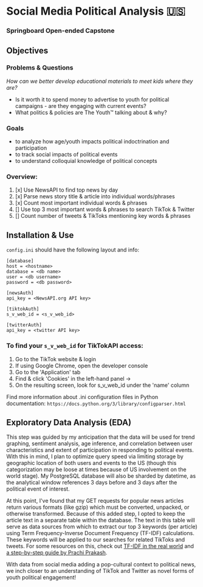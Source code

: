 # Social Media Political Analysis 🇺🇸
### Springboard Open-ended Capstone

## Objectives
### Problems & Questions
_How can we better develop educational materials to meet kids where they are?_
- Is it worth it to spend money to advertise to youth for political campaigns - are they engaging with current events?
- What politics & policies are The Youth™ talking about & why?

### Goals
- to analyze how age/youth impacts political indoctrination and participation
- to track social impacts of political events
- to understand colloquial knowledge of political concepts

### Overview:
1. [x] Use NewsAPI to find top news by day
2. [x] Parse news story title & article into individual words/phrases
3. [x] Count most important individual words & phrases
4. []  Use top 3 most important words & phrases to search TikTok & Twitter
5. []  Count number of tweets & TikToks mentioning key words & phrases

## Installation & Use
`config.ini` should have the following layout and info:

  ```
  [database]
  host = <hostname>
  database = <db name>
  user = <db username>
  password = <db password>
  
[newsAuth]
  api_key = <NewsAPI.org API key>
  
[tiktokAuth]
  s_v_web_id = <s_v_web_id>
  
[twitterAuth]
  api_key = <twitter API key>
  ```

### To find your `s_v_web_id` for TikTokAPI access:
1. Go to the TikTok website & login
2. If using Google Chrome, open the developer console 
3. Go to the 'Application' tab 
4. Find & click 'Cookies' in the left-hand panel → 
5. On the resulting screen, look for s_v_web_id under the 'name' column

Find more information about .ini configuration files in Python documentation: `https://docs.python.org/3/library/configparser.html`

## Exploratory Data Analysis (EDA)

This step was guided by my anticipation that the data will be used for trend graphing, sentiment analysis, age inference, and correlation between user characteristics and extent of participation in responding to political events. With this in mind, I plan to optimize query speed via limiting storage by geographic location of both users and events to the US (though this categorization may be loose at times because of US involvement on the world stage). My PostgreSQL database will also be sharded by datetime, as the analytical window references 3 days before and 3 days after the political event of interest.

At this point, I've found that my GET requests for popular news articles return various formats (like gzip) which must be converted, unpacked, or otherwise transformed. Because of this added step, I opted to keep the article text in a separate table within the database. The text in this table will serve as data sources from which to extract our top 3 keywords (per article) using Term Frequency-Inverse Document Frequency (TF-IDF) calculations. These keywords will be applied to our searches for related TikToks and tweets. For some resources on this, check out
[TF-IDF in the real world](https://towardsdatascience.com/tf-idf-for-document-ranking-from-scratch-in-python-on-real-world-dataset-796d339a4089) and [a step-by-step guide by Prachi Prakash](https://www.analyticsvidhya.com/blog/2020/11/words-that-matter-a-simple-guide-to-keyword-extraction-in-python/).

With data from social media adding a pop-cultural context to political news, we inch closer to an understanding of TikTok and Twitter as novel forms of youth political engagement!

